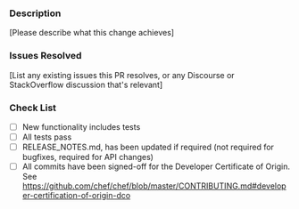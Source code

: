 ### Description

[Please describe what this change achieves]

### Issues Resolved

[List any existing issues this PR resolves, or any Discourse or
StackOverflow discussion that's relevant]

### Check List

- [ ] New functionality includes tests
- [ ] All tests pass
- [ ] RELEASE\_NOTES.md, has been updated if required (not required for bugfixes, required for API changes)
- [ ] All commits have been signed-off for the Developer Certificate of Origin. See <https://github.com/chef/chef/blob/master/CONTRIBUTING.md#developer-certification-of-origin-dco>
